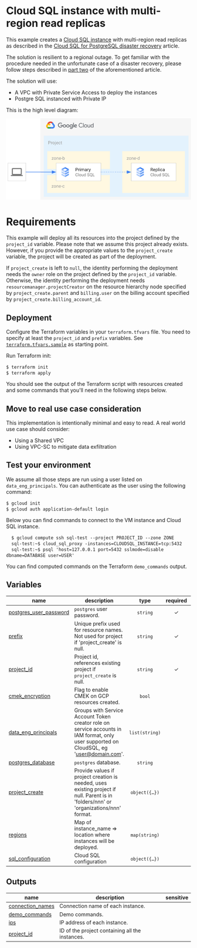 # Cloud SQL instance with multi-region read replicas

This example creates a [Cloud SQL instance](https://cloud.google.com/sql) with multi-region read replicas as described in the [Cloud SQL for PostgreSQL disaster recovery](https://cloud.google.com/architecture/cloud-sql-postgres-disaster-recovery-complete-failover-fallback) article.

The solution is resilient to a regional outage. To get familiar with the procedure needed in the unfortunate case of a disaster recovery, please follow steps described in [part two](https://cloud.google.com/architecture/cloud-sql-postgres-disaster-recovery-complete-failover-fallback#phase-2) of the aforementioned article.

The solution will use:
- A VPC with Private Service Access to deploy the instances
- Postgre SQL instanced with Private IP

This is the high level diagram:

![Cloud SQL multi-region.](diagram.png "Cloud SQL multi-region")

# Requirements

This example will deploy all its resources into the project defined by the `project_id` variable. Please note that we assume this project already exists. However, if you provide the appropriate values to the `project_create` variable, the project will be created as part of the deployment.

If `project_create` is left to `null`, the identity performing the deployment needs the `owner` role on the project defined by the `project_id` variable. Otherwise, the identity performing the deployment needs `resourcemanager.projectCreator` on the resource hierarchy node specified by `project_create.parent` and `billing.user` on the billing account specified by `project_create.billing_account_id`.


## Deployment

Configure the Terraform variables in your `terraform.tfvars` file. You need to specify at least the `project_id` and `prefix` variables. See  [`terraform.tfvars.sample`](terraform.tfvars.sample) as starting point.

Run Terraform init:

```
$ terraform init
$ terraform apply
```

You should see the output of the Terraform script with resources created and some commands that you'll need in the following steps below.

## Move to real use case consideration

This implementation is intentionally minimal and easy to read. A real world use case should consider:
 - Using a Shared VPC
 - Using VPC-SC to mitigate data exfiltration

## Test your environment
We assume all those steps are run using a user listed on `data_eng_principals`. You can authenticate as the user using the following command:

```
$ gcloud init
$ gcloud auth application-default login
```

Below you can find commands to connect to the VM instance and Cloud SQL instance.

```
  $ gcloud compute ssh sql-test --project PROJECT_ID --zone ZONE
  sql-test:~$ cloud_sql_proxy -instances=CLOUDSQL_INSTANCE=tcp:5432
  sql-test:~$ psql 'host=127.0.0.1 port=5432 sslmode=disable dbname=DATABASE user=USER'
```

You can find computed commands on the Terraform `demo_commands` output.
<!-- BEGIN TFDOC -->

## Variables

| name | description | type | required | default |
|---|---|:---:|:---:|:---:|
| [postgres_user_password](variables.tf#L29) | `postgres` user password. | <code>string</code> | ✓ |  |
| [prefix](variables.tf#L40) | Unique prefix used for resource names. Not used for project if 'project_create' is null. | <code>string</code> | ✓ |  |
| [project_id](variables.tf#L54) | Project id, references existing project if `project_create` is null. | <code>string</code> | ✓ |  |
| [cmek_encryption](variables.tf#L17) | Flag to enable CMEK on GCP resources created. | <code>bool</code> |  | <code>false</code> |
| [data_eng_principals](variables.tf#L23) | Groups with Service Account Token creator role on service accounts in IAM format, only user supported on CloudSQL, eg 'user@domain.com'. | <code>list&#40;string&#41;</code> |  | <code>&#91;&#93;</code> |
| [postgres_database](variables.tf#L34) | `postgres` database. | <code>string</code> |  | <code>&#34;guestbook&#34;</code> |
| [project_create](variables.tf#L45) | Provide values if project creation is needed, uses existing project if null. Parent is in 'folders/nnn' or 'organizations/nnn' format. | <code title="object&#40;&#123;&#10;  billing_account_id &#61; string&#10;  parent             &#61; string&#10;&#125;&#41;">object&#40;&#123;&#8230;&#125;&#41;</code> |  | <code>null</code> |
| [regions](variables.tf#L59) | Map of instance_name => location where instances will be deployed. | <code>map&#40;string&#41;</code> |  | <code title="&#123;&#10;  primary &#61; &#34;europe-west1&#34;&#10;  replica &#61; &#34;europe-west3&#34;&#10;&#125;">&#123;&#8230;&#125;</code> |
| [sql_configuration](variables.tf#L73) | Cloud SQL configuration | <code title="object&#40;&#123;&#10;  availability_type &#61; string&#10;  database_version  &#61; string&#10;  psa_range         &#61; string&#10;  tier              &#61; string&#10;&#125;&#41;">object&#40;&#123;&#8230;&#125;&#41;</code> |  | <code title="&#123;&#10;  availability_type &#61; &#34;REGIONAL&#34;&#10;  database_version  &#61; &#34;POSTGRES_13&#34;&#10;  psa_range         &#61; &#34;10.60.0.0&#47;16&#34;&#10;  tier              &#61; &#34;db-g1-small&#34;&#10;&#125;">&#123;&#8230;&#125;</code> |

## Outputs

| name | description | sensitive |
|---|---|:---:|
| [connection_names](outputs.tf#L17) | Connection name of each instance. |  |
| [demo_commands](outputs.tf#L32) | Demo commands. |  |
| [ips](outputs.tf#L22) | IP address of each instance. |  |
| [project_id](outputs.tf#L27) | ID of the project containing all the instances. |  |

<!-- END TFDOC -->

